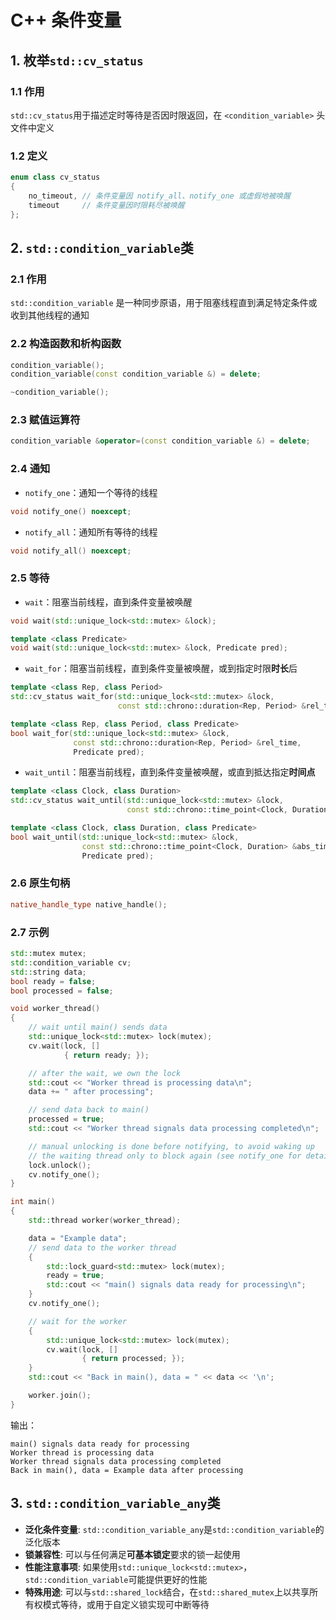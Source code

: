 # C++ 条件变量

## 1. 枚举`std::cv_status`

### 1.1 作用

`std::cv_status`用于描述定时等待是否因时限返回，在 `<condition_variable>` 头文件中定义

### 1.2 定义

```C++
enum class cv_status
{
    no_timeout, // 条件变量因 notify_all、notify_one 或虚假地被唤醒
    timeout     // 条件变量因时限耗尽被唤醒
};
```

## 2. `std::condition_variable`类

### 2.1 作用

`std::condition_variable` 是一种同步原语，用于阻塞线程直到满足特定条件或收到其他线程的通知

### 2.2 构造函数和析构函数

```C++
condition_variable();
condition_variable(const condition_variable &) = delete;

~condition_variable();
```

### 2.3 赋值运算符

```C++
condition_variable &operator=(const condition_variable &) = delete;
```

### 2.4 通知

+ `notify_one`：通知一个等待的线程

```C++
void notify_one() noexcept;
```

+ `notify_all`：通知所有等待的线程

```C++
void notify_all() noexcept;
```

### 2.5 等待

+ `wait`：阻塞当前线程，直到条件变量被唤醒

```C++
void wait(std::unique_lock<std::mutex> &lock);

template <class Predicate>
void wait(std::unique_lock<std::mutex> &lock, Predicate pred);
```

+ `wait_for`：阻塞当前线程，直到条件变量被唤醒，或到指定时限**时长**后

```C++
template <class Rep, class Period>
std::cv_status wait_for(std::unique_lock<std::mutex> &lock,
                        const std::chrono::duration<Rep, Period> &rel_time);

template <class Rep, class Period, class Predicate>
bool wait_for(std::unique_lock<std::mutex> &lock,
              const std::chrono::duration<Rep, Period> &rel_time,
              Predicate pred);
```

+ `wait_until`：阻塞当前线程，直到条件变量被唤醒，或直到抵达指定**时间点**

```C++
template <class Clock, class Duration>
std::cv_status wait_until(std::unique_lock<std::mutex> &lock,
                          const std::chrono::time_point<Clock, Duration> &abs_time);

template <class Clock, class Duration, class Predicate>
bool wait_until(std::unique_lock<std::mutex> &lock,
                const std::chrono::time_point<Clock, Duration> &abs_time,
                Predicate pred);
```

### 2.6 原生句柄

```C++
native_handle_type native_handle();
```

### 2.7 示例

```C++
std::mutex mutex;
std::condition_variable cv;
std::string data;
bool ready = false;
bool processed = false;

void worker_thread()
{
    // wait until main() sends data
    std::unique_lock<std::mutex> lock(mutex);
    cv.wait(lock, []
            { return ready; });

    // after the wait, we own the lock
    std::cout << "Worker thread is processing data\n";
    data += " after processing";

    // send data back to main()
    processed = true;
    std::cout << "Worker thread signals data processing completed\n";

    // manual unlocking is done before notifying, to avoid waking up
    // the waiting thread only to block again (see notify_one for details)
    lock.unlock();
    cv.notify_one();
}

int main()
{
    std::thread worker(worker_thread);

    data = "Example data";
    // send data to the worker thread
    {
        std::lock_guard<std::mutex> lock(mutex);
        ready = true;
        std::cout << "main() signals data ready for processing\n";
    }
    cv.notify_one();

    // wait for the worker
    {
        std::unique_lock<std::mutex> lock(mutex);
        cv.wait(lock, []
                { return processed; });
    }
    std::cout << "Back in main(), data = " << data << '\n';

    worker.join();
}
```

输出：

```TEXT
main() signals data ready for processing
Worker thread is processing data
Worker thread signals data processing completed
Back in main(), data = Example data after processing
```

## 3. `std::condition_variable_any`类

+ **泛化条件变量**: `std::condition_variable_any`是`std::condition_variable`的泛化版本
+ **锁兼容性**: 可以与任何满足**可基本锁定**要求的锁一起使用
+ **性能注意事项**: 如果使用`std::unique_lock<std::mutex>`，`std::condition_variable`可能提供更好的性能
+ **特殊用途**: 可以与`std::shared_lock`结合，在`std::shared_mutex`上以共享所有权模式等待，或用于自定义锁实现可中断等待

